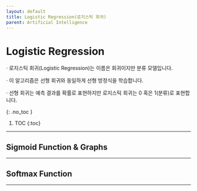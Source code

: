 ```yaml
---
layout: default
title: Logistic Regression(로지스틱 회귀)
parent: Artificial Intelligence
---
```


# Logistic Regression

· 로지스틱 회귀(Logistic Regression)는 이름은 회귀이지만 분류 모델입니다.

· 이 알고리즘은 선형 회귀와 동일하게 선형 방정식을 학습합니다.
 
· 선형 회귀는 예측 결과를 확률로 표현하지만 로지스틱 회귀는 0 혹은 1(분류)로 표현합니다.

{: .no_toc }

1. TOC
{:toc}

---

## Sigmoid Function & Graphs

---

## Softmax Function

---
